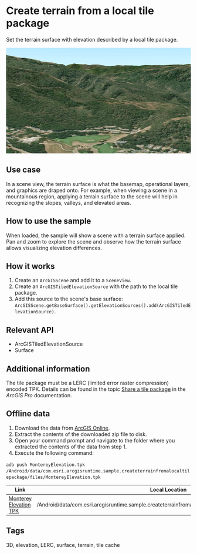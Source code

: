 # Create terrain from a local tile package

Set the terrain surface with elevation described by a local tile package.

![Image of create terrain from a local tile package](create-terrain-from-a-local-tile-package.png)

## Use case

In a scene view, the terrain surface is what the basemap, operational layers, and graphics are draped onto. For example, when viewing a scene in a mountainous region, applying a terrain surface to the scene will help in recognizing the slopes, valleys, and elevated areas.

## How to use the sample

When loaded, the sample will show a scene with a terrain surface applied. Pan and zoom to explore the scene and observe how the terrain surface allows visualizing elevation differences.

## How it works

1. Create an `ArcGISScene` and add it to a `SceneView`.
2. Create an `ArcGISTiledElevationSource` with the path to the local tile package.
3. Add this source to the scene's base surface: `ArcGISScene.getBaseSurface().getElevationSources().add(ArcGISTiledElevationSource)`.

## Relevant API

* ArcGISTiledElevationSource
* Surface

## Additional information

The tile package must be a LERC (limited error raster compression) encoded TPK. Details can be found in the topic [Share a tile package](https://pro.arcgis.com/en/pro-app/help/sharing/overview/tile-package.htm) in the *ArcGIS Pro* documentation.

## Offline data

1. Download the data from [ArcGIS Online](https://arcgisruntime.maps.arcgis.com/home/item.html?id=cce37043eb0440c7a5c109cf8aad5500).
1. Extract the contents of the downloaded zip file to disk.
1. Open your command prompt and navigate to the folder where you extracted the contents of the data from step 1.
1. Execute the following command:

`adb push MontereyElevation.tpk  /Android/data/com.esri.arcgisruntime.sample.createterrainfromalocaltilepackage/files/MontereyElevation.tpk`

Link | Local Location
---------|-------|
|[Monterey Elevation TPK](https://arcgisruntime.maps.arcgis.com/home/item.html?id=cce37043eb0440c7a5c109cf8aad5500)|  /Android/data/com.esri.arcgisruntime.sample.createterrainfromalocaltilepackage/files/MontereyElevation.tpk |

## Tags

3D, elevation, LERC, surface, terrain, tile cache
